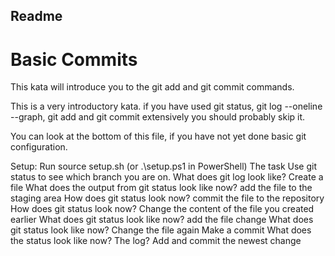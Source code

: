 ## Readme 
# Basic Commits
This kata will introduce you to the git add and git commit commands.

This is a very introductory kata. if you have used git status, git log --oneline --graph, git add and git commit extensively you should probably skip it.

You can look at the bottom of this file, if you have not yet done basic git configuration.

Setup:
Run source setup.sh (or .\setup.ps1 in PowerShell)
The task
Use git status to see which branch you are on.
What does git log look like?
Create a file
What does the output from git status look like now?
add the file to the staging area
How does git status look now?
commit the file to the repository
How does git status look now?
Change the content of the file you created earlier
What does git status look like now?
add the file change
What does git status look like now?
Change the file again
Make a commit
What does the status look like now? The log?
Add and commit the newest change
